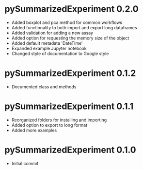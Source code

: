 # pySummarizedExperiment 0.2.0
- Added boxplot and pca method for common workflows
- Added functionality to both import and export long dataframes
- Added validation for adding a new assay
- Added option for requesting the memory size of the object
- Added default metadata 'DateTime'
- Expanded example Jupyter notebook
- Changed style of documentation to Google style

# pySummarizedExperiment 0.1.2
- Documented class and methods

# pySummarizedExperiment 0.1.1
- Reorganized folders for installing and importing
- Added option to export to long format
- Added more examples

# pySummarizedExperiment 0.1.0
- Initial commit